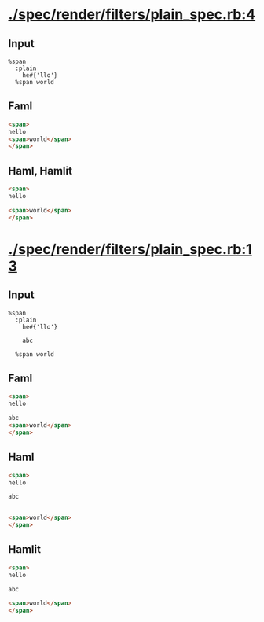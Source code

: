 # [./spec/render/filters/plain_spec.rb:4](../../../../spec/render/filters/plain_spec.rb#L4)
## Input
```haml
%span
  :plain
    he#{'llo'}
  %span world

```

## Faml
```html
<span>
hello
<span>world</span>
</span>

```

## Haml, Hamlit
```html
<span>
hello

<span>world</span>
</span>

```

# [./spec/render/filters/plain_spec.rb:13](../../../../spec/render/filters/plain_spec.rb#L13)
## Input
```haml
%span
  :plain
    he#{'llo'}

    abc

  %span world

```

## Faml
```html
<span>
hello

abc
<span>world</span>
</span>

```

## Haml
```html
<span>
hello

abc


<span>world</span>
</span>

```

## Hamlit
```html
<span>
hello

abc

<span>world</span>
</span>

```

